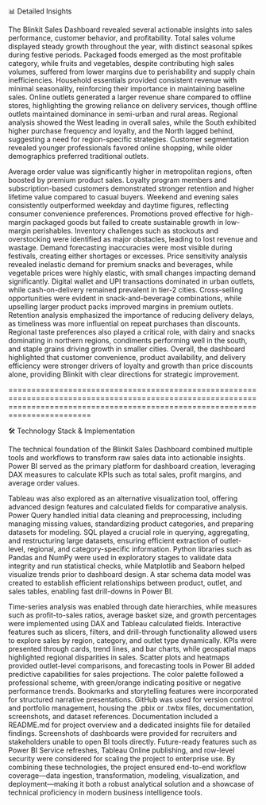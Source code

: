 📊 Detailed Insights

The Blinkit Sales Dashboard revealed several actionable insights into sales performance, customer behavior, and profitability. Total sales volume displayed steady growth throughout the year, with distinct seasonal spikes during festive periods. Packaged foods emerged as the most profitable category, while fruits and vegetables, despite contributing high sales volumes, suffered from lower margins due to perishability and supply chain inefficiencies. Household essentials provided consistent revenue with minimal seasonality, reinforcing their importance in maintaining baseline sales. Online outlets generated a larger revenue share compared to offline stores, highlighting the growing reliance on delivery services, though offline outlets maintained dominance in semi-urban and rural areas. Regional analysis showed the West leading in overall sales, while the South exhibited higher purchase frequency and loyalty, and the North lagged behind, suggesting a need for region-specific strategies. Customer segmentation revealed younger professionals favored online shopping, while older demographics preferred traditional outlets.

Average order value was significantly higher in metropolitan regions, often boosted by premium product sales. Loyalty program members and subscription-based customers demonstrated stronger retention and higher lifetime value compared to casual buyers. Weekend and evening sales consistently outperformed weekday and daytime figures, reflecting consumer convenience preferences. Promotions proved effective for high-margin packaged goods but failed to create sustainable growth in low-margin perishables. Inventory challenges such as stockouts and overstocking were identified as major obstacles, leading to lost revenue and wastage. Demand forecasting inaccuracies were most visible during festivals, creating either shortages or excesses. Price sensitivity analysis revealed inelastic demand for premium snacks and beverages, while vegetable prices were highly elastic, with small changes impacting demand significantly. Digital wallet and UPI transactions dominated in urban outlets, while cash-on-delivery remained prevalent in tier-2 cities. Cross-selling opportunities were evident in snack-and-beverage combinations, while upselling larger product packs improved margins in premium outlets. Retention analysis emphasized the importance of reducing delivery delays, as timeliness was more influential on repeat purchases than discounts. Regional taste preferences also played a critical role, with dairy and snacks dominating in northern regions, condiments performing well in the south, and staple grains driving growth in smaller cities. Overall, the dashboard highlighted that customer convenience, product availability, and delivery efficiency were stronger drivers of loyalty and growth than price discounts alone, providing Blinkit with clear directions for strategic improvement.


====================================================================================================================================================================================

🛠️ Technology Stack & Implementation

The technical foundation of the Blinkit Sales Dashboard combined multiple tools and workflows to transform raw sales data into actionable insights. Power BI served as the primary platform for dashboard creation, leveraging DAX measures to calculate KPIs such as total sales, profit margins, and average order values.

Tableau was also explored as an alternative visualization tool, offering advanced design features and calculated fields for comparative analysis. Power Query handled initial data cleaning and preprocessing, including managing missing values, standardizing product categories, and preparing datasets for modeling. SQL played a crucial role in querying, aggregating, and restructuring large datasets, ensuring efficient extraction of outlet-level, regional, and category-specific information. Python libraries such as Pandas and NumPy were used in exploratory stages to validate data integrity and run statistical checks, while Matplotlib and Seaborn helped visualize trends prior to dashboard design. A star schema data model was created to establish efficient relationships between product, outlet, and sales tables, enabling fast drill-downs in Power BI.

Time-series analysis was enabled through date hierarchies, while measures such as profit-to-sales ratios, average basket size, and growth percentages were implemented using DAX and Tableau calculated fields. Interactive features such as slicers, filters, and drill-through functionality allowed users to explore sales by region, category, and outlet type dynamically. KPIs were presented through cards, trend lines, and bar charts, while geospatial maps highlighted regional disparities in sales. Scatter plots and heatmaps provided outlet-level comparisons, and forecasting tools in Power BI added predictive capabilities for sales projections. The color palette followed a professional scheme, with green/orange indicating positive or negative performance trends. Bookmarks and storytelling features were incorporated for structured narrative presentations. GitHub was used for version control and portfolio management, housing the .pbix or .twbx files, documentation, screenshots, and dataset references. Documentation included a README.md for project overview and a dedicated insights file for detailed findings. Screenshots of dashboards were provided for recruiters and stakeholders unable to open BI tools directly. Future-ready features such as Power BI Service refreshes, Tableau Online publishing, and row-level security were considered for scaling the project to enterprise use. By combining these technologies, the project ensured end-to-end workflow coverage—data ingestion, transformation, modeling, visualization, and deployment—making it both a robust analytical solution and a showcase of technical proficiency in modern business intelligence tools.
